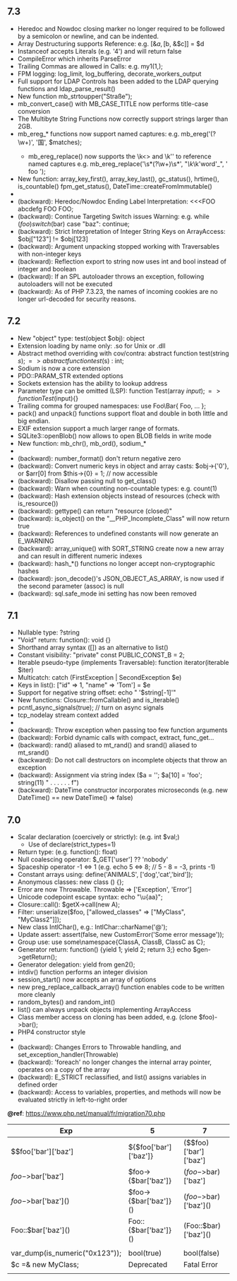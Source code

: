 ## 7.3
- Heredoc and Nowdoc closing marker no longer required to be followed by a semicolon or newline, and can be indented.
- Array Destructuring supports Reference: e.g. [&$a, [$b, &$c]] = $d
- Instanceof accepts Literals (e.g. '4') and will return false
- CompileError which inherits ParseError 
- Trailing Commas are allowed in Calls: e.g. my1(1,);
- FPM logging: log_limit, log_buffering, decorate_workers_output
- Full support for LDAP Controls has been added to the LDAP querying functions and ldap_parse_result()
- New function mb_strtoupper("Straße");
- mb_convert_case() with MB_CASE_TITLE now performs title-case conversion
- The Multibyte String Functions now correctly support strings larger than 2GB. 
- mb_ereg_* functions now support named captures: e.g. mb_ereg('(?<word>\w+)', '国', $matches);
  - mb_ereg_replace() now supports the \k<> and \k'' to reference named captures 
    e.g. mb_ereg_replace('\s*(?<word>\w+)\s*', "_\k<word>_\k'word'_", ' foo ');
- New function: array_key_first(), array_key_last(), gc_status(), hrtime(), is_countable()
    fpm_get_status(), DateTime::createFromImmutable()
- 
- (backward): Heredoc/Nowdoc Ending Label Interpretation: <<<FOO abcdefg FOO FOO;
- (backward): Continue Targeting Switch issues Warning: e.g. while ($foo) switch ($bar) case "baz": continue;
- (backward): Strict Interpretation of Integer String Keys on ArrayAccess: $obj["123"] != \$obj[123]
- (backward): Argument unpacking stopped working with Traversables with non-integer keys
- (backward): Reflection export to string now uses int and bool instead of integer and boolean
- (backward): If an SPL autoloader throws an exception, following autoloaders will not be executed
- (backward): As of PHP 7.3.23, the names of incoming cookies are no longer url-decoded for security reasons.

## 7.2
- New "object" type: test(object $obj): object
- Extension loading by name only: .so for Unix or .dll
- Abstract method overriding with cov/contra: abstract function test(string $s); => abstract function test($s) : int;
- Sodium is now a core extension
- PDO::PARAM_STR extended options
- Sockets extension has the ability to lookup address
- Parameter type can be omitted (LSP): function Test(array $input); => function Test($input){}
- Trailing comma for grouped namespaces: use Foo\Bar\{ Foo, ... };
- pack() and unpack() functions support float and double in both little and big endian.
- EXIF extension support a much larger range of formats.
- SQLite3::openBlob() now allows to open BLOB fields in write mode
- New function:  mb_chr(), mb_ord(), sodium_*
-
- (backward): number_format() don't return negative zero
- (backward): Convert numeric keys in object and array casts: $obj->{'0'}, or $arr[0] from $this->{0} = 1; // now accessible
- (backward): Disallow passing null to get_class()
- (backward): Warn when counting non-countable types: e.g. count(1)
- (backward): Hash extension objects instead of resources (check with is_resource())
- (backward): gettype() can return "resource (closed)"
- (backward): is_object() on the "__PHP_Incomplete_Class" will now return true
- (backward): References to undefined constants will now generate an E_WARNING
- (backward): array_unique() with SORT_STRING create now a new array and can result in different numeric indexes
- (backward): hash_*() functions no longer accept non-cryptographic hashes
- (backward): json_decode()'s JSON_OBJECT_AS_ARRAY, is now used if the second parameter (assoc) is null 
- (backward): sql.safe_mode ini setting has now been removed

## 7.1
- Nullable type: ?string
- "Void" return: function(): void {}
- Shorthand array syntax ([]) as an alternative to list()
- Constant visibility: "private" const PUBLIC_CONST_B = 2;
- Iterable pseudo-type (implements Traversable): function iterator(iterable $iter)
- Multicatch: catch (FirstException | SecondException $e)
- Keys in list(): ["id" => 1, "name" => 'Tom'] = $e
- Support for negative string offset: echo " '$string[-1]'"
- New functions: Closure::fromCallable() and is_iterable()
- pcntl_async_signals(true); // turn on async signals
- tcp_nodelay stream context added
-
- (backward): Throw exception when passing too few function arguments
- (backward): Forbid dynamic calls with compact, extract, func_get...
- (backward): rand() aliased to mt_rand() and srand() aliased to mt_srand()
- (backward): Do not call destructors on incomplete objects that throw an exception 
- (backward): Assignment via string index ($a = ''; $a[10] = 'foo'; string(11) " . . . . . . f")
- (backward): DateTime constructor incorporates microseconds (e.g. new DateTime() == new DateTime() => false)

## 7.0
- Scalar declaration (coercively or strictly): (e.g. int $val;)
  + Use of declare(strict_types=1)
- Return type: (e.g. function(): float)
- Null coalescing operator: $_GET['user'] ?? 'nobody'
- Spaceship operator -1 <=> 1 (e.g. echo 5 <=> 8; // 5 - 8 = -3, prints -1)
- Constant arrays using: define('ANIMALS', ['dog','cat','bird']);
- Anonymous classes: new class () {};
- Error are now Throwable. Throwable => ['Exception', 'Error']
- Unicode codepoint escape syntax: echo "\u{aa}";
- Closure::call(): $getX->call(new A);
- Filter: unserialize($foo, ["allowed_classes" => ["MyClass", "MyClass2"]]);
- New class IntlChar(), e.g.: IntlChar::charName('@');
- Update assert: assert(false, new CustomError('Some error message'));
- Group use: use some\namespace\{ClassA, ClassB, ClassC as C};
- Generator return: function() {yield 1; yield 2; return 3;} echo $gen->getReturn();
- Generator delegation: yield from gen2();
- intdiv() function performs an integer division
- session_start() now accepts an array of options
- new preg_replace_callback_array() function enables code to be written more cleanly
- random_bytes() and random_int()
- list() can always unpack objects implementing ArrayAccess
- Class member access on cloning has been added, e.g. (clone $foo)->bar();
- PHP4 constructor style
- 
- (backward): Changes Errors to Throwable handling, and set_exception_handler(Throwable) 
- (backward): 'foreach' no longer changes the internal array pointer, operates on a copy of the array
- (backward): E_STRICT reclassified, and list() assigns variables in defined order 
- (backward): Access to variables, properties, and methods will now be evaluated strictly in left-to-right order  
  
**@ref**: https://www.php.net/manual/fr/migration70.php  

| Exp | 5 | 7 | 
| --- | --- | --- |
| $$foo\['bar'\]\['baz'\] | 	${$foo\['bar'\]\['baz'\]} |	($$foo)\['bar'\]\['baz'\]  |
| $foo->$bar\['baz'\] |	    $foo->{$bar\['baz'\]} | 	($foo->$bar)\['baz'\]  |
| $foo->$bar\['baz'\]() | 	$foo->{$bar\['baz'\]}() |	($foo->$bar)\['baz'\]() | 
| Foo::$bar\['baz'\]() |    Foo::{$bar\['baz'\]}() | 	(Foo::$bar)\['baz'\]()  |
| | | |
| var_dump(is_numeric("0x123")); | bool(true) | bool(false) |
| $c =& new MyClass; | Deprecated | Fatal Error |
| <script language="php"> | | (removed) |
| echo yield -1; | echo (yield) - 1; | echo yield (-1); |
| yield $foo or die; | yield ($foo or die); | (yield $foo) or die; |
| | JSON | JSOND |

## 5.6
- Constant expressions: Possible to provide a scalar expression involving numeric and string literals and/or constants
```
const TWO = ONE * 2;
class C {
    const THREE = TWO + 1;
```
- (backward): Array keys won't be overwritten [1=>'c','a','b'] give ['c','a','b']
    
## 5.6 from 5.1
5.6: __debugInfo()  
5.5: finally, ::class  
5.4: traits  
5.3: __invoke(), static:: (LSB), __callStatic, $classname::constant  
5.1: __isset() and __unset(),  __set_state()  
    
@Ref: 
* https://www.php.net/manual/fr/language.oop5.changelog.php
* https://www.php.net/manual/en/language.operators.precedence.php
